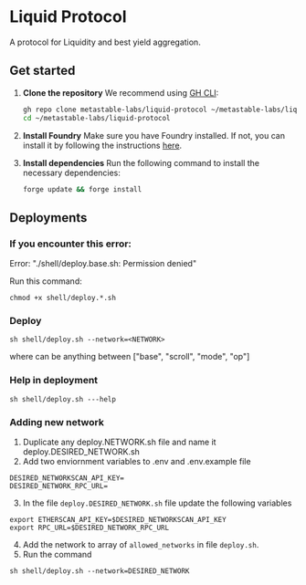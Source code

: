 # Liquid Protocol

A protocol for Liquidity and best yield aggregation.

## Get started

1. **Clone the repository**
   We recommend using [GH CLI](https://cli.github.com):

   ```sh
   gh repo clone metastable-labs/liquid-protocol ~/metastable-labs/liquid-protocol
   cd ~/metastable-labs/liquid-protocol
   ```

2. **Install Foundry**
   Make sure you have Foundry installed. If not, you can install it by following the instructions [here](https://book.getfoundry.sh/getting-started/installation).

3. **Install dependencies**
   Run the following command to install the necessary dependencies:

   ```sh
   forge update && forge install
   ```

## Deployments

### If you encounter this error:

Error: "./shell/deploy.base.sh: Permission denied"

Run this command:

```
chmod +x shell/deploy.*.sh
```

### Deploy

```
sh shell/deploy.sh --network=<NETWORK>
```

where <NETWORK> can be anything between ["base", "scroll", "mode", "op"]

### Help in deployment

```
sh shell/deploy.sh ---help
```

### Adding new network

1. Duplicate any deploy.NETWORK.sh file and name it deploy.DESIRED_NETWORK.sh
2. Add two enviornment variables to .env and .env.example file

```
DESIRED_NETWORKSCAN_API_KEY=
DESIRED_NETWORK_RPC_URL=
```

3. In the file `deploy.DESIRED_NETWORK.sh` file update the following variables

```
export ETHERSCAN_API_KEY=$DESIRED_NETWORKSCAN_API_KEY
export RPC_URL=$DESIRED_NETWORK_RPC_URL
```

4. Add the network to array of `allowed_networks` in file `deploy.sh`.
5. Run the command

```
sh shell/deploy.sh --network=DESIRED_NETWORK
```
